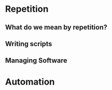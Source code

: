 # Repetition

## What do we mean by repetition?

## Writing scripts

## Managing Software

# Automation

